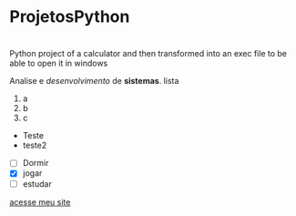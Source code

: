 # ProjetosPython
#
Python project of a calculator and then transformed into an exec file to be able to open it in windows

Analise e _desenvolvimento_ de **sistemas**.
lista
1. a
2. b
3. c

* Teste
* teste2

- [ ] Dormir
- [x] jogar
- [ ] estudar

[acesse meu site](youtube.com)
